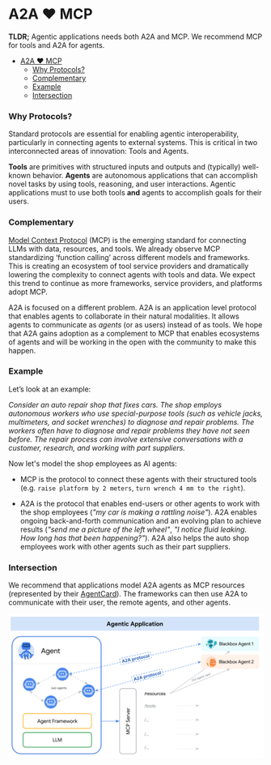 # A2A ❤️ MCP

**TLDR;** Agentic applications needs both A2A and MCP. We recommend MCP for tools and A2A for agents. 

<!-- TOC -->
- [A2A ❤️ MCP](#a2a--mcp)
    - [Why Protocols?](#why-protocols)
    - [Complementary](#complementary)
    - [Example](#example)
    - [Intersection](#intersection)

<!-- /TOC -->

### Why Protocols?
Standard protocols are essential for enabling agentic interoperability, particularly in connecting agents to external systems. This is critical in two interconnected areas of innovation: Tools and Agents.

**Tools** are primitives with structured inputs and outputs and (typically) well-known behavior. **Agents** are autonomous applications that can accomplish novel tasks by using tools, reasoning, and user interactions. Agentic applications must to use both tools **and** agents to accomplish goals for their users.

### Complementary
[Model Context Protocol](https://modelcontextprotocol.io/) (MCP) is the emerging standard for connecting LLMs with data, resources, and tools. We already observe MCP standardizing ‘function calling’ across different models and frameworks. This is creating an ecosystem of tool service providers and dramatically lowering the complexity to connect agents with tools and data. We expect this trend to continue as more frameworks, service providers, and platforms adopt MCP. 

A2A is focused on a different problem. A2A is an application level protocol that enables agents to collaborate in their natural modalities. It allows agents to communicate as *agents* (or as users) instead of as tools. We hope that A2A gains adoption as a complement to MCP that enables ecosystems of agents and will be working in the open with the community to make this happen. 

### Example
Let’s look at an example: 

*Consider an auto repair shop that fixes cars. The shop employs autonomous workers who use special-purpose tools (such as vehicle jacks, multimeters, and socket wrenches) to diagnose and repair problems. The workers often have to diagnose and repair problems they have not seen before. The repair process can involve extensive conversations with a customer, research, and working with part suppliers.*

Now let's model the shop employees as AI agents:

* MCP is the protocol to connect these agents with their structured tools (e.g. `raise platform by 2 meters`, `turn wrench 4 mm to the right`). 

* A2A is the protocol that enables end-users or other agents to work with the shop employees (*"my car is making a rattling noise"*). A2A enables ongoing back-and-forth communication and an evolving plan to achieve results (*"send me a picture of the left wheel"*, *"I notice fluid leaking. How long has that been happening?"*). A2A also helps the auto shop employees work with other agents such as their part suppliers. 

### Intersection
We recommend that applications model A2A agents as MCP resources (represented by their [AgentCard](../documentation.md#agent-card)). The frameworks can then use A2A to communicate with their user, the remote agents, and other agents. 

![Agentic Application showing A2A and MCP together](../images/a2a_mcp.png)
